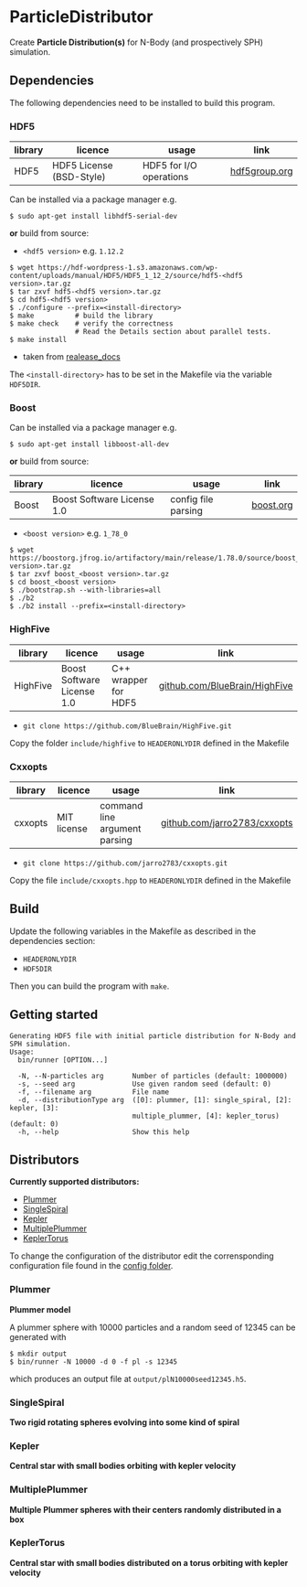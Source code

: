 # ParticleDistributor

Create **Particle Distribution(s)** for N-Body (and prospectively SPH) simulation.

## Dependencies

The following dependencies need to be installed to build this program.

### HDF5

| library         | licence           | usage             | link               |
| --------------- | ----------------- | ----------------- | ------------------ |
| HDF5            | HDF5 License (BSD-Style) | HDF5 for I/O operations | [hdf5group.org](https://www.hdfgroup.org/solutions/hdf5/) |

Can be installed via a package manager e.g.

```
$ sudo apt-get install libhdf5-serial-dev
```

**or** build from source:

* `<hdf5 version>` e.g. `1.12.2`

```
$ wget https://hdf-wordpress-1.s3.amazonaws.com/wp-content/uploads/manual/HDF5/HDF5_1_12_2/source/hdf5-<hdf5 version>.tar.gz
$ tar zxvf hdf5-<hdf5 version>.tar.gz
$ cd hdf5-<hdf5 version>
$ ./configure --prefix=<install-directory>
$ make			# build the library
$ make check	# verify the correctness
				# Read the Details section about parallel tests.
$ make install
```
* taken from [realease_docs](https://github.com/HDFGroup/hdf5/tree/develop/release_docs)

The `<install-directory>` has to be set in the Makefile via the variable `HDF5DIR`.

### Boost
Can be installed via a package manager e.g.

```
$ sudo apt-get install libboost-all-dev
```

**or** build from source:


| library         | licence           | usage             | link               |
| --------------- | ----------------- | ----------------- | ------------------ |
| Boost           | Boost Software License 1.0 | config file parsing | [boost.org](https://www.boost.org/) |

* `<boost version>` e.g. `1_78_0`

```
$ wget https://boostorg.jfrog.io/artifactory/main/release/1.78.0/source/boost_<boost version>.tar.gz
$ tar zxvf boost_<boost version>.tar.gz
$ cd boost_<boost version>
$ ./bootstrap.sh --with-libraries=all
$ ./b2
$ ./b2 install --prefix=<install-directory>
```

### HighFive

| library         | licence           | usage             | link               |
| --------------- | ----------------- | ----------------- | ------------------ |
| HighFive        | Boost Software License 1.0 | C++ wrapper for HDF5 | [github.com/BlueBrain/HighFive](https://github.com/BlueBrain/HighFive) |

* `git clone https://github.com/BlueBrain/HighFive.git`

Copy the folder `include/highfive` to `HEADERONLYDIR` defined in the Makefile

### Cxxopts

| library         | licence           | usage             | link               |
| --------------- | ----------------- | ----------------- | ------------------ |
| cxxopts         | MIT license | command line argument parsing | [github.com/jarro2783/cxxopts](https://github.com/jarro2783/cxxopts) |

* `git clone https://github.com/jarro2783/cxxopts.git`

Copy the file `include/cxxopts.hpp` to `HEADERONLYDIR` defined in the Makefile

## Build

Update the following variables in the Makefile as described in the dependencies section:

* `HEADERONLYDIR`
* `HDF5DIR`

Then you can build the program with `make`.

## Getting started

```
Generating HDF5 file with initial particle distribution for N-Body and SPH simulation.
Usage:
  bin/runner [OPTION...]

  -N, --N-particles arg       Number of particles (default: 1000000)
  -s, --seed arg              Use given random seed (default: 0)
  -f, --filename arg          File name
  -d, --distributionType arg  ([0]: plummer, [1]: single_spiral, [2]: kepler, [3]: 
                              multiple_plummer, [4]: kepler_torus) (default: 0)
  -h, --help                  Show this help
```

## Distributors

**Currently supported distributors:**

* [Plummer](src/distributors/Plummer.cpp)
* [SingleSpiral](src/distributors/SingleSpiral.cpp)
* [Kepler](src/distributors/Kepler.cpp)
* [MultiplePlummer](src/MultiplePlummer.cpp)
* [KeplerTorus](src/KeplerTorus.cpp)

To change the configuration of the distributor edit the corrensponding configuration file found in the [config folder](config/).

### Plummer

**Plummer model**

A plummer sphere with 10000 particles and a random seed of 12345 can be generated with

```
$ mkdir output
$ bin/runner -N 10000 -d 0 -f pl -s 12345
```
which produces an output file at `output/plN10000seed12345.h5`.

### SingleSpiral

**Two rigid rotating spheres evolving into some kind of spiral**


### Kepler

**Central star with small bodies orbiting with kepler velocity**


### MultiplePlummer

**Multiple Plummer spheres with their centers randomly distributed in a box** 

### KeplerTorus

**Central star with small bodies distributed on a torus orbiting with kepler velocity**